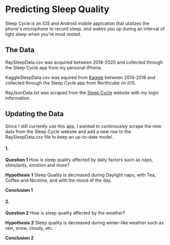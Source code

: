 # Predicting Sleep Quality

Sleep Cycle is an IOS and Android mobile appication that utalizes the phone's microphone to record sleep, and wakes you up during an interval of light sleep when you're most rested. 

## The Data

RaySleepData.csv was acquired between 2018-2020 and collected through the Sleep Cycle app from my personal iPhone.

KaggleSleepData.csv was aquired from [Kaggle](https://www.kaggle.com/danagerous/undefined) between 2014-2018 and collected through the Sleep Cycle app from Northcube on iOS.

RayJsonData.txt was scraped from the [Sleep Cycle](https://s.sleepcycle.com/) website with my login information.

## Updating the Data

Since I still currently use this app, I wanted to continousley scrape the new data from the Sleep Cycle website and add a new row to the RaySleepData.csv file to keep an up-to-date model.

#### 1. 

**Question 1** How is sleep quality affected by daily factors such as naps, stimulants, emotion and more?

**Hypothesis 1** Sleep Quality is decreased during Daylight naps, with Tea, Coffee and Nicotine, and with the mood of the day.

**Conclusion 1** 

#### 2. 

**Question 2** How is sleep quality affected by the weather? 

**Hypothesis 2** Sleep quality is decreased during winter-like weather such as rain, snow, cloudy, etc.

**Conclusion 2**
